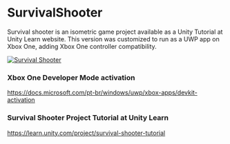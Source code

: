 # SurvivalShooter

Survival shooter is an isometric game project available as a Unity Tutorial at Unity Learn website. This version was customized to run as a UWP app on Xbox One, adding Xbox One controller compatibility.

[![Survival Shooter](http://img.youtube.com/vi/iKaj9UviL08/0.jpg)](http://www.youtube.com/watch?v=iKaj9UviL08 "Survival Shooter")

### Xbox One Developer Mode activation
https://docs.microsoft.com/pt-br/windows/uwp/xbox-apps/devkit-activation

### Survival Shooter Project Tutorial at Unity Learn
https://learn.unity.com/project/survival-shooter-tutorial
